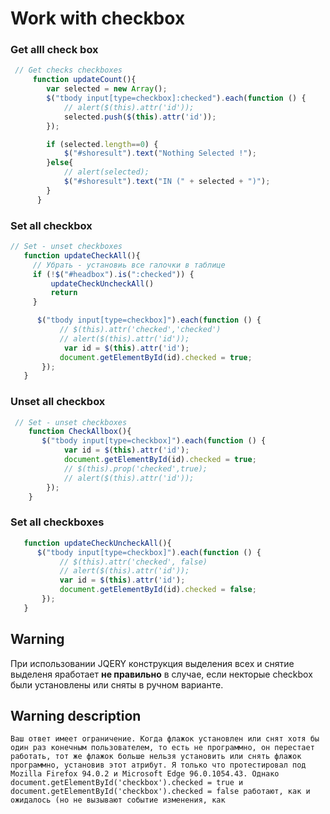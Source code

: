 # Work with checkbox

### Get alll check box
```js
 // Get checks checkboxes
     function updateCount(){
        var selected = new Array();
        $("tbody input[type=checkbox]:checked").each(function () {
            // alert($(this).attr('id'));
            selected.push($(this).attr('id'));
        });

        if (selected.length==0) {
            $("#shoresult").text("Nothing Selected !");
        }else{
            // alert(selected);
            $("#shoresult").text("IN (" + selected + ")");
        }
      }
 ```  
 
 
 ### Set all checkbox
 ```js
 // Set - unset checkboxes
    function updateCheckAll(){
      // Убрать - установиь все галочки в таблице
      if (!$("#headbox").is(":checked")) {
          updateCheckUncheckAll()
          return
      }

       $("tbody input[type=checkbox]").each(function () {
            // $(this).attr('checked','checked')
            // alert($(this).attr('id'));
             var id = $(this).attr('id');
            document.getElementById(id).checked = true;
        });
    }
```



### Unset all checkbox
```js
 // Set - unset checkboxes
    function CheckAllbox(){
       $("tbody input[type=checkbox]").each(function () {
            var id = $(this).attr('id');
            document.getElementById(id).checked = true;
            // $(this).prop('checked',true);
            // alert($(this).attr('id'));
        });
    }
```


 ### Set all checkboxes
 ```js
    function updateCheckUncheckAll(){
       $("tbody input[type=checkbox]").each(function () {
            // $(this).attr('checked', false)
            // alert($(this).attr('id'));
            var id = $(this).attr('id');
            document.getElementById(id).checked = false;
        });
    }
```
 
 ## Warning    
 
 При использовании JQERY конструкция выделения всех и снятие выделеня яработает **не правильно** в случае, 
 если некторые checkbox были установлены или сняты в ручном варианте.  
 
 
 ## Warning description
 
 ```
 Ваш ответ имеет ограничение. Когда флажок установлен или снят хотя бы один раз конечным пользователем, то есть не программно, он перестает работать, тот же флажок больше нельзя установить или снять флажок программно, установив этот атрибут. Я только что протестировал под Mozilla Firefox 94.0.2 и Microsoft Edge 96.0.1054.43. Однако document.getElementById('checkbox').checked = true и document.getElementById('checkbox').checked = false работают, как и ожидалось (но не вызывают событие изменения, как
 ```
